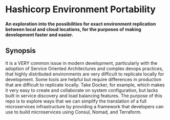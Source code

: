 # Hashicorp Environment Portability
#### An exploration into the possibilities for exact environment replication between local and cloud locations, for the purposes of making development faster and easier.

## Synopsis

It is a VERY common issue in modern development, particularly with the adoption of Service Oriented Architectures and
complex devops practices, that highly distributed environments are very difficult to replicate locally for development.
  Some tools are helpful but require differences in production that are difficult to replicate locally.  Take Docker, 
  for example, which makes it very easy to create and collaborate on system configuration, but lacks built in service 
  discovery and load balancing features.  The purpose of this repo is to explore ways that we can simplify the translation
  of a full microservices infrastructure by providing a framework that developers can use to build microservices using 
  Consul, Nomad, and Terraform.
  


